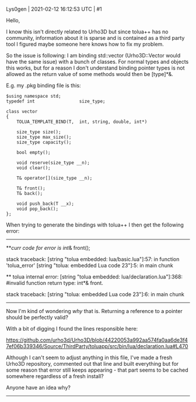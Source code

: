 Lys0gen | 2021-02-12 16:12:53 UTC | #1

Hello,

I know this isn't directly related to Urho3D but since tolua++ has no community, information about it is sparse and is contained as a third party tool I figured maybe someone here knows how to fix my problem.

So the issue is following: I am binding std::vector (Urho3D::Vector would have the same issue) with a bunch of classes. For normal types and objects this works, but for a reason I don't understand binding pointer types is not allowed as the return value of some methods would then be [type]*&.

E.g. my .pkg binding file is this:


	$using namespace std;
	typedef int					size_type;
	
	class vector
	{
		TOLUA_TEMPLATE_BIND(T, 	int, string, double, int*)

		size_type size();
		size_type max_size();
		size_type capacity();

		bool empty();

		void reserve(size_type __n);
		void clear();

		T& operator[](size_type __n);

		T& front();
		T& back();

		void push_back(T __x);
		void pop_back();
	};

When trying to generate the bindings with tolua++ I then get the following error:

---

***curr code for error is int*& front();

stack traceback:
        [string "tolua embedded: lua/basic.lua"]:57: in function 'tolua_error'
        [string "tolua: embedded Lua code 23"]:5: in main chunk

** tolua internal error: [string "tolua embedded: lua/declaration.lua"]:368: #invalid function return type: int*& front.


stack traceback:
        [string "tolua: embedded Lua code 23"]:6: in main chunk

---

Now I'm kind of wondering *why* that is. Returning a reference to a pointer should be perfectly valid?

With a bit of digging I found the lines responsible here:

https://github.com/urho3d/Urho3D/blob/44220053a992aa574fa0aa6de3f47ef06b339346/Source/ThirdParty/toluapp/src/bin/lua/declaration.lua#L470

Although I can't seem to adjust anything in this file, I've made a fresh Urho3D repository, commented out that line and built everything but for some reason that error still keeps appearing - that part seems to be cached somewhere regardless of a fresh install?


Anyone have an idea why?

-------------------------

